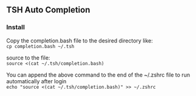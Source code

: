 ## TSH Auto Completion

### Install
Copy the completion.bash file to the desired directory like: <br>
`cp completion.bash ~/.tsh`
<br>

source to the file:
<br>
`source <(cat ~/.tsh/completion.bash)`

You can append the above command to the end of the ~/.zshrc file to run automatically after login 
<br>
`echo "source <(cat ~/.tsh/completion.bash)" >> ~/.zshrc`

